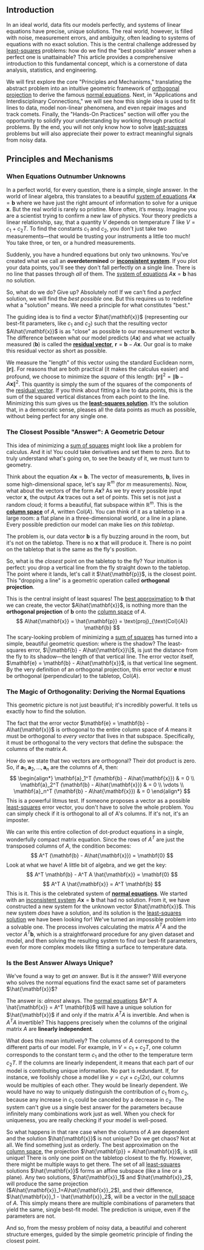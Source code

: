 ## Introduction
In an ideal world, data fits our models perfectly, and systems of linear equations have precise, unique solutions. The real world, however, is filled with noise, measurement errors, and ambiguity, often leading to systems of equations with no exact solution. This is the central challenge addressed by [least-squares](@article_id:173422) problems: how do we find the "best possible" answer when a perfect one is unattainable? This article provides a comprehensive introduction to this fundamental concept, which is a cornerstone of data analysis, statistics, and engineering. 

We will first explore the core "Principles and Mechanisms," translating the abstract problem into an intuitive geometric framework of [orthogonal projection](@article_id:143674) to derive the famous [normal equations](@article_id:141744). Next, in "Applications and Interdisciplinary Connections," we will see how this single idea is used to fit lines to data, model non-linear phenomena, and even repair images and track comets. Finally, the "Hands-On Practices" section will offer you the opportunity to solidify your understanding by working through practical problems. By the end, you will not only know how to solve [least-squares](@article_id:173422) problems but will also appreciate their power to extract meaningful signals from noisy data.

## Principles and Mechanisms

### When Equations Outnumber Unknowns

In a perfect world, for every question, there is a simple, single answer. In the world of linear algebra, this translates to a beautiful [system of equations](@article_id:201334) $A\mathbf{x}=\mathbf{b}$ where we have just the right amount of information to solve for a unique $\mathbf{x}$. But the real world is rarely so pristine. More often, it’s messy. Imagine you are a scientist trying to confirm a new law of physics. Your theory predicts a linear relationship, say, that a quantity $V$ depends on temperature $T$ like $V = c_1 + c_2 T$. To find the constants $c_1$ and $c_2$, you don't just take two measurements—that would be trusting your instruments a little too much! You take three, or ten, or a hundred measurements.

Suddenly, you have a hundred equations but only two unknowns. You've created what we call an **overdetermined** or **[inconsistent system](@article_id:151948)**. If you plot your data points, you'll see they don't fall perfectly on a single line. There is no line that passes through *all* of them. The [system of equations](@article_id:201334) $A\mathbf{x} = \mathbf{b}$ has no solution.

So, what do we do? Give up? Absolutely not! If we can't find a *perfect* solution, we will find the *best possible* one. But this requires us to redefine what a "solution" means. We need a principle for what constitutes "best."

The guiding idea is to find a vector $\hat{\mathbf{x}}$ (representing our best-fit parameters, like $c_1$ and $c_2$) such that the resulting vector $A\hat{\mathbf{x}}$ is as "close" as possible to our measurement vector $\mathbf{b}$. The difference between what our model predicts ($A\mathbf{x}$) and what we actually measured ($\mathbf{b}$) is called the **[residual vector](@article_id:164597)**, $\mathbf{r} = \mathbf{b} - A\mathbf{x}$. Our goal is to make this residual vector as short as possible.

We measure the "length" of this vector using the standard Euclidean norm, $\|\mathbf{r}\|$. For reasons that are both practical (it makes the calculus easier) and profound, we choose to minimize the *square* of this length: $\|\mathbf{r}\|^2 = \|\mathbf{b} - A\mathbf{x}\|^2$. This quantity is simply the sum of the squares of the components of the [residual vector](@article_id:164597). If you think about fitting a line to data points, this is the sum of the squared vertical distances from each point to the line. Minimizing this sum gives us the **[least-squares solution](@article_id:151560)**. It’s the solution that, in a democratic sense, pleases all the data points as much as possible, without being perfect for any single one.

### The Closest Possible "Answer": A Geometric Detour

This idea of minimizing a [sum of squares](@article_id:160555) might look like a problem for calculus. And it is! You could take derivatives and set them to zero. But to truly understand what's going on, to see the beauty of it, we must turn to geometry.

Think about the equation $A\mathbf{x} = \mathbf{b}$. The vector of measurements, $\mathbf{b}$, lives in some high-dimensional space, let's say $\mathbb{R}^m$ (for $m$ measurements). Now, what about the vectors of the form $A\mathbf{x}$? As we try every possible input vector $\mathbf{x}$, the output $A\mathbf{x}$ traces out a set of points. This set is not just a random cloud; it forms a beautiful, flat subspace within $\mathbb{R}^m$. This is the **[column space](@article_id:150315)** of $A$, written $\text{Col}(A)$. You can think of it as a tabletop in a large room: a flat plane in a three-dimensional world, or a line in a plane. Every possible prediction our model can make lies *on this tabletop*.

The problem is, our data vector $\mathbf{b}$ is a fly buzzing around in the room, but it's not on the tabletop. There is no $\mathbf{x}$ that will produce it. There is no point on the tabletop that is the same as the fly's position.

So, what is the *closest* point on the tabletop to the fly? Your intuition is perfect: you drop a vertical line from the fly straight down to the tabletop. The point where it lands, let's call it $\hat{\mathbf{p}}$, is the closest point. This "dropping a line" is a geometric operation called **orthogonal projection**.

This is the central insight of least squares! The [best approximation](@article_id:267886) to $\mathbf{b}$ that we can create, the vector $A\hat{\mathbf{x}}$, is nothing more than the **orthogonal projection** of $\mathbf{b}$ onto the [column space](@article_id:150315) of $A$.
$$
A\hat{\mathbf{x}} = \hat{\mathbf{p}} = \text{proj}_{\text{Col}(A)} \mathbf{b}
$$
The scary-looking problem of minimizing a [sum of squares](@article_id:160555) has turned into a simple, beautiful geometric question: where is the shadow? The least-squares error, $\|\mathbf{b} - A\hat{\mathbf{x}}\|$, is just the distance from the fly to its shadow—the length of that vertical line. The error vector itself, $\mathbf{e} = \mathbf{b} - A\hat{\mathbf{x}}$, is that vertical line segment. By the very definition of an orthogonal projection, this error vector $\mathbf{e}$ must be orthogonal (perpendicular) to the tabletop, $\text{Col}(A)$.

### The Magic of Orthogonality: Deriving the Normal Equations

This geometric picture is not just beautiful; it's incredibly powerful. It tells us exactly how to find the solution.

The fact that the error vector $\mathbf{e} = \mathbf{b} - A\hat{\mathbf{x}}$ is orthogonal to the entire column space of $A$ means it must be orthogonal to *every vector* that lives in that subspace. Specifically, it must be orthogonal to the very vectors that define the subspace: the columns of the matrix $A$.

How do we state that two vectors are orthogonal? Their dot product is zero. So, if $\mathbf{a}_1, \mathbf{a}_2, \dots, \mathbf{a}_n$ are the columns of $A$, then:
$$
\begin{align*}
\mathbf{a}_1^T (\mathbf{b} - A\hat{\mathbf{x}}) & = 0 \\
\mathbf{a}_2^T (\mathbf{b} - A\hat{\mathbf{x}}) & = 0 \\
\vdots \\
\mathbf{a}_n^T (\mathbf{b} - A\hat{\mathbf{x}}) & = 0
\end{align*}
$$
This is a powerful litmus test. If someone proposes a vector as a possible [least-squares](@article_id:173422) error vector, you don't have to solve the whole problem. You can simply check if it is orthogonal to all of A's columns. If it's not, it's an imposter.

We can write this entire collection of dot-product equations in a single, wonderfully compact matrix equation. Since the rows of $A^T$ are just the transposed columns of $A$, the condition becomes:
$$
A^T (\mathbf{b} - A\hat{\mathbf{x}}) = \mathbf{0}
$$
Look at what we have! A little bit of algebra, and we get the key:
$$
A^T \mathbf{b} - A^T A \hat{\mathbf{x}} = \mathbf{0}
$$
$$
A^T A \hat{\mathbf{x}} = A^T \mathbf{b}
$$
This is it. This is the celebrated system of **[normal equations](@article_id:141744)**. We started with an [inconsistent system](@article_id:151948) $A\mathbf{x}=\mathbf{b}$ that had no solution. From it, we have constructed a new system for the unknown vector $\hat{\mathbf{x}}$. This new system *does* have a solution, and its solution is the [least-squares solution](@article_id:151560) we have been looking for! We've turned an impossible problem into a solvable one. The process involves calculating the matrix $A^T A$ and the vector $A^T \mathbf{b}$, which is a straightforward procedure for any given dataset and model, and then solving the resulting system to find our best-fit parameters, even for more complex models like fitting a surface to temperature data.

### Is the Best Answer Always Unique?

We've found a way to get *an* answer. But is it *the* answer? Will everyone who solves the normal equations find the exact same set of parameters $\hat{\mathbf{x}}$?

The answer is: *almost* always. The [normal equations](@article_id:141744) $A^T A \hat{\mathbf{x}} = A^T \mathbf{b}$ will have a unique solution for $\hat{\mathbf{x}}$ if and only if the matrix $A^T A$ is invertible. And when is $A^T A$ invertible? This happens precisely when the columns of the original matrix $A$ are **linearly independent**.

What does this mean intuitively? The columns of $A$ correspond to the different parts of our model. For example, in $V = c_1 + c_2 T$, one column corresponds to the constant term $c_1$ and the other to the temperature term $c_2 T$. If the columns are linearly independent, it means that each part of our model is contributing unique information. No part is redundant. If, for instance, we foolishly chose a model like $y=c_1 x + c_2(2x)$, our columns would be multiples of each other. They would be linearly dependent. We would have no way to uniquely distinguish the contribution of $c_1$ from $c_2$, because any increase in $c_1$ could be canceled by a decrease in $c_2$. The system can't give us a single best answer for the parameters because infinitely many combinations work just as well. When you check for uniqueness, you are really checking if your model is well-posed.

So what happens in that rare case when the columns of $A$ are dependent and the solution $\hat{\mathbf{x}}$ is not unique? Do we get chaos? Not at all. We find something just as orderly. The best approximation on the [column space](@article_id:150315), the projection $\hat{\mathbf{p}} = A\hat{\mathbf{x}}$, is still unique! There is only one point on the tabletop closest to the fly. However, there might be multiple ways to get there. The set of all [least-squares](@article_id:173422) solutions $\hat{\mathbf{x}}$ forms an affine subspace (like a line or a plane). Any two solutions, $\hat{\mathbf{x}}_1$ and $\hat{\mathbf{x}}_2$, will produce the same projection ($A\hat{\mathbf{x}}_1=A\hat{\mathbf{x}}_2$), and their difference, $\hat{\mathbf{x}}_1 - \hat{\mathbf{x}}_2$, will be a vector in the [null space](@article_id:150982) of $A$. This simply means there are multiple combinations of parameters that yield the same, single best-fit model. The prediction is unique, even if the parameters are not.

And so, from the messy problem of noisy data, a beautiful and coherent structure emerges, guided by the simple geometric principle of finding the closest point.